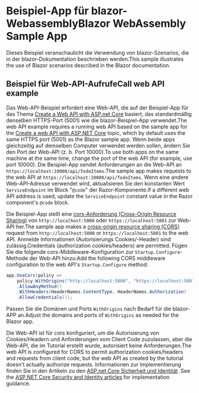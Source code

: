 # <a name="blazor-webassembly-sample-app"></a><span data-ttu-id="82e6d-101">Beispiel-App für blazor-Webassembly</span><span class="sxs-lookup"><span data-stu-id="82e6d-101">Blazor WebAssembly Sample App</span></span>

<span data-ttu-id="82e6d-102">Dieses Beispiel veranschaulicht die Verwendung von blazor-Szenarios, die in der blazor-Dokumentation beschrieben werden.</span><span class="sxs-lookup"><span data-stu-id="82e6d-102">This sample illustrates the use of Blazor scenarios described in the Blazor documentation.</span></span>

## <a name="call-web-api-example"></a><span data-ttu-id="82e6d-103">Beispiel für Web-API-Aufrufe</span><span class="sxs-lookup"><span data-stu-id="82e6d-103">Call web API example</span></span>

<span data-ttu-id="82e6d-104">Das Web-API-Beispiel erfordert eine Web-API, die auf der Beispiel-App für das Thema <a href="https://docs.microsoft.com/aspnet/core/tutorials/first-web-api">Create a Web API with ASP.net Core</a> basiert, das standardmäßig denselben HTTPS-Port (5001) wie die blazor-Beispiel-App verwendet.</span><span class="sxs-lookup"><span data-stu-id="82e6d-104">The web API example requires a running web API based on the sample app for the <a href="https://docs.microsoft.com/aspnet/core/tutorials/first-web-api">Create a web API with ASP.NET Core</a> topic, which by default uses the same HTTPS port (5001) as the Blazor sample app.</span></span> <span data-ttu-id="82e6d-105">Wenn beide apps gleichzeitig auf demselben Computer verwendet werden sollen, ändern Sie den Port der Web-API (z. b. Port 10000).</span><span class="sxs-lookup"><span data-stu-id="82e6d-105">To use both apps on the same machine at the same time, change the port of the web API (for example, use port 10000).</span></span> <span data-ttu-id="82e6d-106">Die Beispiel-App sendet Anforderungen an die Web-API an `https://localhost:10000/api/TodoItems`.</span><span class="sxs-lookup"><span data-stu-id="82e6d-106">The sample app makes requests to the web API at `https://localhost:10000/api/TodoItems`.</span></span> <span data-ttu-id="82e6d-107">Wenn eine andere Web-API-Adresse verwendet wird, aktualisieren Sie den konstanten Wert `ServiceEndpoint` im Block "`@code`" der Razor-Komponente.</span><span class="sxs-lookup"><span data-stu-id="82e6d-107">If a different web API address is used, update the `ServiceEndpoint` constant value in the Razor component's `@code` block.</span></span></p>

<span data-ttu-id="82e6d-108">Die Beispiel-App stellt eine <a href="https://docs.microsoft.com/aspnet/core/security/cors">cors-Anforderung (Cross-Origin Resource Sharing)</a> von `http://localhost:5000` oder `https://localhost:5001` zur Web-API her.</span><span class="sxs-lookup"><span data-stu-id="82e6d-108">The sample app makes a <a href="https://docs.microsoft.com/aspnet/core/security/cors">cross-origin resource sharing (CORS)</a> request from `http://localhost:5000` or `https://localhost:5001` to the web API.</span></span> <span data-ttu-id="82e6d-109">Anmelde Informationen (Autorisierungs Cookies/-Header) sind zulässig.</span><span class="sxs-lookup"><span data-stu-id="82e6d-109">Credentials (authorization cookies/headers) are permitted.</span></span> <span data-ttu-id="82e6d-110">Fügen Sie die folgende cors-Middleware-Konfiguration zur `Startup.Configure`-Methode der Web-API hinzu:</span><span class="sxs-lookup"><span data-stu-id="82e6d-110">Add the following CORS middleware configuration to the web API's `Startup.Configure` method:</span></span></p>

```csharp
app.UseCors(policy => 
    policy.WithOrigins("http://localhost:5000", "https://localhost:5001")
    .AllowAnyMethod()
    .WithHeaders(HeaderNames.ContentType, HeaderNames.Authorization)
    .AllowCredentials());
```

<span data-ttu-id="82e6d-111">Passen Sie die Domänen und Ports `WithOrigins` nach Bedarf für die blazor-APP an.</span><span class="sxs-lookup"><span data-stu-id="82e6d-111">Adjust the domains and ports of `WithOrigins` as needed for the Blazor app.</span></span>

<span data-ttu-id="82e6d-112">Die Web-API ist für cors konfiguriert, um die Autorisierung von Cookies/Headern und Anforderungen vom Client Code zuzulassen, aber die Web-API, die im Tutorial erstellt wurde, autorisiert keine Anforderungen.</span><span class="sxs-lookup"><span data-stu-id="82e6d-112">The web API is configured for CORS to permit authorization cookies/headers and requests from client code, but the web API as created by the tutorial doesn't actually authorize requests.</span></span> <span data-ttu-id="82e6d-113">Informationen zur Implementierung finden Sie in den Artikeln zu den <a href="https://docs.microsoft.com/aspnet/core/security/">ASP.net Core Sicherheit und Identität</a> .</span><span class="sxs-lookup"><span data-stu-id="82e6d-113">See the <a href="https://docs.microsoft.com/aspnet/core/security/">ASP.NET Core Security and Identity articles</a> for implementation guidance.</span></span>
